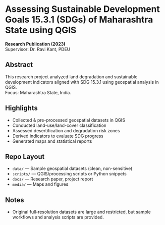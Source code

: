 # Assessing Sustainable Development Goals 15.3.1 (SDGs) of Maharashtra State using QGIS

**Research Publication (2023)**  
Supervisor: Dr. Ravi Kant, PDEU  

## Abstract
This research project analyzed land degradation and sustainable development indicators aligned with SDG 15.3.1 using geospatial analysis in QGIS.  
Focus: Maharashtra State, India.

## Highlights
- Collected & pre-processed geospatial datasets in QGIS
- Conducted land-use/land-cover classification
- Assessed desertification and degradation risk zones
- Derived indicators to evaluate SDG progress
- Generated maps and statistical reports

## Repo Layout
- `data/` — Sample geospatial datasets (clean, non-sensitive)
- `scripts/` — QGIS/processing scripts or Python snippets
- `docs/` — Research paper, project report
- `media/` — Maps and figures

## Notes
- Original full-resolution datasets are large and restricted, but sample workflows and analysis scripts are provided.
